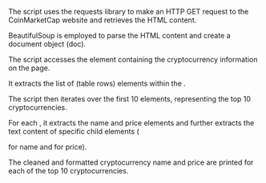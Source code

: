 The script uses the requests library to make an HTTP GET request to the CoinMarketCap website and retrieves the HTML content.

BeautifulSoup is employed to parse the HTML content and create a document object (doc).

The script accesses the <tbody> element containing the cryptocurrency information on the page.

It extracts the list of <tr> (table rows) elements within the <tbody>.

The script then iterates over the first 10 <tr> elements, representing the top 10 cryptocurrencies.

For each <tr>, it extracts the name and price elements and further extracts the text content of specific child elements (<p> for name and <a> for price).

The cleaned and formatted cryptocurrency name and price are printed for each of the top 10 cryptocurrencies.
